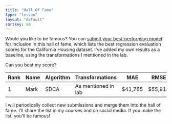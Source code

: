 ```yaml
---
title: "Hall Of Fame"
type: "lesson"
layout: "default"
sortkey: 60
---
```


Would you like to be famous? You can [submit your best-performing model](mailto:mark@mdfteurope.com) for inclusion in this hall of fame, which lists the best regression evaluation scores for the California Housing dataset. I've added my own results as a baseline, using the transformations I mentioned in the lab. 

Can you beat my score?

| Rank | Name | Algorithm | Transformations |   MAE   |  RMSE   |
|------|------|-----------|-----------------|---------|---------|
|  1   | Mark | SDCA      | As mentioned in lab | $41,765 | $55,918 |

I will periodically collect new submissions and merge them into the hall of fame. I'll share the list in my courses and on social media. If you make the list, you'll be famous!